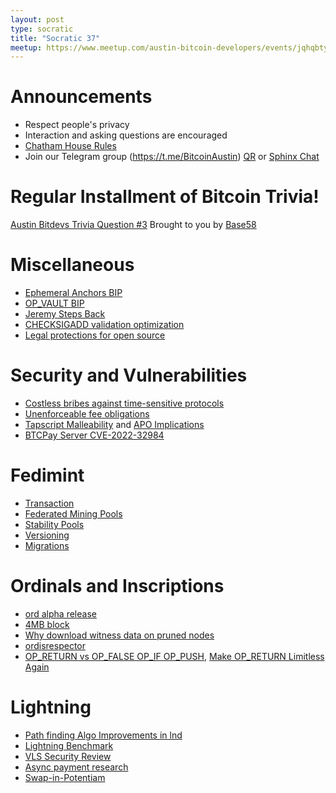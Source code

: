 ```yaml
---
layout: post
type: socratic
title: "Socratic 37"
meetup: https://www.meetup.com/austin-bitcoin-developers/events/jqhqbtyfcdbvb/
---
```


# Announcements

- Respect people's privacy
- Interaction and asking questions are encouraged
- [Chatham House Rules](https://www.chathamhouse.org/about-us/chatham-house-rule)
- Join our Telegram group (https://t.me/BitcoinAustin) [QR](../assets/imgs/telegram-group.svg) or [Sphinx Chat](https://tribes.sphinx.chat/t/austintexasbitcoiners)

# Regular Installment of Bitcoin Trivia!
[Austin Bitdevs Trivia Question #3](https://twitter.com/base58btc/status/1624621838369169409)
Brought to you by [Base58](https://www.base58.info/)

# Miscellaneous
- [Ephemeral Anchors BIP](https://lists.linuxfoundation.org/pipermail/bitcoin-dev/2023-January/021373.html)
- [OP_VAULT BIP](https://lists.linuxfoundation.org/pipermail/bitcoin-dev/2023-February/021465.html)
- [Jeremy Steps Back](https://twitter.com/JeremyRubin/status/1618806141903069184)
- [CHECKSIGADD validation optimization](https://twitter.com/JeremyRubin/status/1618994157552570368)
- [Legal protections for open source](https://twitter.com/kanzure/status/1622711399905460240)

# Security and Vulnerabilities
- [Costless bribes against time-sensitive protocols](https://lists.linuxfoundation.org/pipermail/bitcoin-dev/2023-February/021395.html)
- [Unenforceable fee obligations](https://lists.linuxfoundation.org/pipermail/bitcoin-dev/2023-February/021444.html)
- [Tapscript Malleability](https://lists.linuxfoundation.org/pipermail/bitcoin-dev/2023-February/021452.html) and [APO Implications](https://github.com/bitcoin-inquisition/bitcoin/issues/19)
- [BTCPay Server CVE-2022-32984](https://blog.btcpayserver.org/btcpay-server-cve-2022-32984/)

# Fedimint
- [Transaction](https://github.com/fedimint/fedimint/blob/master/docs/lifecycle.md#what-is-a-transaction)
- [Federated Mining Pools](https://www.discreetlog.com/fedipool/)
- [Stability Pools](https://github.com/stability-pool/fedimint)
- [Versioning](https://github.com/fedimint/fedimint/pull/1579)
- [Migrations](https://github.com/fedimint/fedimint/pull/1567)

# Ordinals and Inscriptions
- [ord alpha release](https://rodarmor.com/blog/ord-alpha/)
- [4MB block](https://mempool.space/block/0000000000000000000515e202c8ae73c8155fc472422d7593af87aa74f2cf3d)
- [Why download witness data on pruned nodes](https://bitcoin.stackexchange.com/questions/117057/why-is-witness-data-downloaded-during-ibd-in-prune-mode)
- [ordisrespector](https://minibolt.info/guide/bonus/bitcoin/ordisrespector.html)
- [OP_RETURN vs OP_FALSE OP_IF OP_PUSH](https://lists.linuxfoundation.org/pipermail/bitcoin-dev/2023-February/021387.html), [Make OP_RETURN Limitless Again](https://lists.linuxfoundation.org/pipermail/bitcoin-dev/2023-February/021438.html)


# Lightning

- [Path finding Algo Improvements in lnd](https://github.com/lightningnetwork/lnd/pull/6815)
- [Lightning Benchmark](https://blog.getalby.com/lightning-benchmark/)
- [VLS Security Review](https://lists.linuxfoundation.org/pipermail/lightning-dev/2023-January/003829.html)
- [Async payment research](https://lists.linuxfoundation.org/pipermail/lightning-dev/2023-January/003820.html)
- [Swap-in-Potentiam](https://lists.linuxfoundation.org/pipermail/lightning-dev/2023-January/003810.html)
